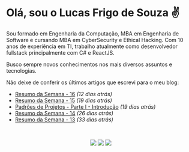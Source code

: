 # Olá, sou o Lucas Frigo de Souza ✌

Sou formado em Engenharia da Computação, MBA em Engenharia de Software e cursando MBA em CyberSecurity e Ethical Hacking.
Com 10 anos de experiência em TI, trabalho atualmente como desenvolvedor fullstack principalmente com C# e ReactJS. 

Busco sempre novos conhecimentos nos mais diversos assuntos e tecnologias.

Não deixe de conferir os últimos artigos que escrevi para o meu blog:
* [Resumo da Semana - 16](https://www.blog.lfrigodesouza.net/2021/04/12/resumo-da-semana/16/) _(12 dias atrás)_ 
* [Resumo da Semana - 15](https://www.blog.lfrigodesouza.net/2021/04/05/resumo-da-semana/15/) _(19 dias atrás)_ 
* [Padrões de Projetos - Parte I - Introdução](https://www.blog.lfrigodesouza.net/2021/04/05/padroes-de-projetos/Parte-I-Introducao/) _(19 dias atrás)_ 
* [Resumo da Semana - 14](https://www.blog.lfrigodesouza.net/2021/03/29/resumo-da-semana/14/) _(26 dias atrás)_ 
* [Resumo da Semana - 13](https://www.blog.lfrigodesouza.net/2021/03/22/resumo-da-semana/13/) _(33 dias atrás)_ 



<br/><p align="center">
<a href="https://www.linkedin.com/in/lfrigodesouza/"><img src="https://img.shields.io/badge/-LinkedIn-0077B5?style=flat-square&logo=Linkedin&logoColor=white&link=https://www.linkedin.com/in/lfrigodesouza/"></a>
<a href="https://twitter.com/lfrigodesouza/"><img src="https://img.shields.io/badge/-Twitter-1DA1F2?style=flat-square&logo=twitter&logoColor=white&link=https://twitter.com/lfrigodesouza/"></a>
<a href="https://LFrigoDeSouza.NET/"><img src="https://img.shields.io/badge/-LFS.NET-9e9e9e?style=flat-square&logo=microsoft-edge&logoColor=white&link=https://LFrigoDeSouza.NET/"></a>
</p>
